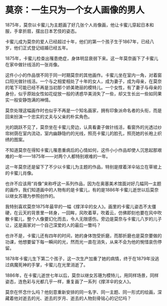 # 莫奈：一生只为一个女人画像的男人

1875年，莫奈以卡蜜儿为主题画了好几张个人肖像画，他让卡蜜儿穿起日本和服，手拿折扇，摆出日本艺伎的姿态。 

卡蜜儿成为莫奈的爱人已经超过十年，他们的第一个孩子生于1867年，已经八岁，他们正式登记结婚已经五年。 

1875年，卡蜜儿检查出罹患绝症，身体明显衰弱下来。这一年莫奈画下了卡蜜儿在家中做针线活的一张肖像。 

这件小小的作品很不同于同一时期莫奈的其他画作。卡蜜儿坐在室内一角，对着窗口阳光做针线活。一个与之相爱相处了十年的女人，成为妻子，成为母亲，在莫奈的笔下可能已经不再是当初那个娇美艳丽的模特儿。一个女性，有了妻子与母亲的身份，似乎原始女性如花绽放一般的诱惑华美消失了一些，却又生长出一些如同果实一般安静饱满的神情。 

莫奈处理这幅画作时也似乎不再是一个知名画家，拥有印象派命名者的头衔，而是回来扮演一个忠实的丈夫与父亲的朴实角色。 

光的跳跃不见了，莫奈坐在卡蜜儿旁边，认真看妻子做针线活，看窗外的光透过纱帘树荫在室内流动，室内幽静隐约的光线，照亮卡蜜儿的脸孔，照亮她的长袍上织绣的图案。 

不知道莫奈在得知卡蜜儿罹患重病后的心情如何，这件小小作品却使人沉思起那艰难的一年——1875年——对两个人都特别艰难的一年。 

这一年莫奈还是留下了不少以卡蜜儿为主题的作品，特别是撑着洋伞站立在草坡上的卡蜜儿肖像。 

也许不应该用“肖像”来称呼这一系列作品，因为在奥塞美术馆面对好几幅同一主题的画作，我们知道画中的人物有的是卡蜜儿，有的是1886年卡蜜儿逝世以后莫奈以继女苏珊为参照创作的。 

我特别喜欢莫奈1875年最早的一幅《撑洋伞的女人》。画里的卡蜜儿姿态不太僵硬，在云天的背景里一转身，一回眸，风吹着草，吹着云，仿佛即刻也要在风中吹散卡蜜儿，整个人像要幻化而去，令人无限感伤。旁边是莫奈与卡蜜儿八岁的儿子让，这是画家对一个自己深爱的人的最后一瞥吗？ 

也许不是，卡蜜儿还有四年的时间，她的身体饱受折磨，而那折磨也是莫奈要做的功课，他想要留下每一瞬间的光，然而光一直在消失，从来不会为他的惋惜哀伤停留。 

1878年卡蜜儿生下第二个孩子，这一次生产加重了她的病情，终于在1879年没逃过病魔死神的手掌，卡蜜儿在光里消逝了。 

1886年，在卡蜜儿逝世七年以后，莫奈以继女苏珊为模特儿，用同样场景，同样姿态，连色彩与光都几乎一样，重复画了一系列《撑洋伞的女人》。 

莫奈在怀念什么吗？他刻意重新安排的同一名字、同一主题、同一形式的绘画，深藏着他对逝去的光、逝去的岁月、逝去的人物刻骨铭心的记忆吗？